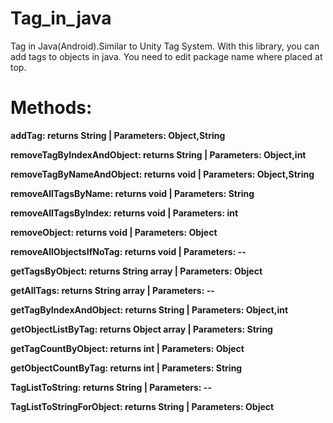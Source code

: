 # Tag_in_java
Tag in Java(Android).Similar to Unity Tag System. With this library, you can add tags to objects in java. You need to edit package name where placed at top.

# Methods:

**addTag: returns String | Parameters: Object,String**

**removeTagByIndexAndObject: returns String | Parameters: Object,int**

**removeTagByNameAndObject: returns void | Parameters: Object,String**

**removeAllTagsByName: returns void | Parameters: String**

**removeAllTagsByIndex: returns void | Parameters: int**

**removeObject: returns void | Parameters: Object**

**removeAllObjectsIfNoTag: returns void | Parameters: --**

**getTagsByObject: returns String array | Parameters: Object**

**getAllTags: returns String array | Parameters: --**

**getTagByIndexAndObject: returns String | Parameters: Object,int**

**getObjectListByTag: returns Object array | Parameters: String**

**getTagCountByObject: returns int | Parameters: Object**

**getObjectCountByTag: returns int | Parameters: String**

**TagListToString: returns String | Parameters: --**

**TagListToStringForObject: returns String | Parameters: Object**

